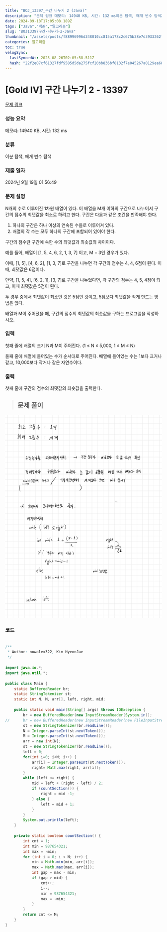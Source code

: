 ```yaml
---
title: "BOJ_13397_구간 나누기 2 (Java)"
description: "문제 링크 메모리: 14940 KB, 시간: 132 ms이분 탐색, 매개 변수 탐색2024년 9월 19일 01:56:49"
date: 2024-09-18T17:05:08.189Z
tags: ["Java","백준","알고리즘"]
slug: "BOJ13397구간-나누기-2-Java"
thumbnail: "/assets/posts/f88996996d348010cc815a178c2c675b38e7d3933262fad1e3150ed7ca3490de.png"
categories: 알고리즘
toc: true
velogSync:
  lastSyncedAt: 2025-08-26T02:05:58.511Z
  hash: "22f2e07cf61327fdf9585d5da275fcf20bb836bf8132f7e045267a0129ea68c0"
---
```


# [Gold IV] 구간 나누기 2 - 13397 

[문제 링크](https://www.acmicpc.net/problem/13397) 

### 성능 요약

메모리: 14940 KB, 시간: 132 ms

### 분류

이분 탐색, 매개 변수 탐색

### 제출 일자

2024년 9월 19일 01:56:49

### 문제 설명

<p>N개의 수로 이루어진 1차원 배열이 있다. 이 배열을 M개 이하의 구간으로 나누어서 구간의 점수의 최댓값을 최소로 하려고 한다. 구간은 다음과 같은 조건을 만족해야 한다.</p>

<ol>
	<li>하나의 구간은 하나 이상의 연속된 수들로 이루어져 있다.</li>
	<li>배열의 각 수는 모두 하나의 구간에 포함되어 있어야 한다.</li>
</ol>

<p>구간의 점수란 구간에 속한 수의 최댓값과 최솟값의 차이이다.</p>

<p>예를 들어, 배열이 [1, 5, 4, 6, 2, 1, 3, 7] 이고, M = 3인 경우가 있다.</p>

<p>이때, [1, 5], [4, 6, 2], [1, 3, 7]로 구간을 나누면 각 구간의 점수는 4, 4, 6점이 된다. 이때, 최댓값은 6점이다.</p>

<p>만약, [1, 5, 4], [6, 2, 1], [3, 7]로 구간을 나누었다면, 각 구간의 점수는 4, 5, 4점이 되고, 이때 최댓값은 5점이 된다.</p>

<p>두 경우 중에서 최댓값이 최소인 것은 5점인 것이고, 5점보다 최댓값을 작게 만드는 방법은 없다.</p>

<p>배열과 M이 주어졌을 때, 구간의 점수의 최댓값의 최솟값을 구하는 프로그램을 작성하시오.</p>

### 입력 

 <p>첫째 줄에 배열의 크기 N과 M이 주어진다. (1 ≤ N ≤ 5,000, 1 ≤ M ≤ N)</p>

<p>둘째 줄에 배열에 들어있는 수가 순서대로 주어진다. 배열에 들어있는 수는 1보다 크거나 같고, 10,000보다 작거나 같은 자연수이다.</p>

### 출력 

 <p>첫째 줄에 구간의 점수의 최댓값의 최솟값을 출력한다.</p>



> ## 문제 풀이

![](/assets/posts/f88996996d348010cc815a178c2c675b38e7d3933262fad1e3150ed7ca3490de.png)

### 코드
```java

/**
 * Author: nowalex322, Kim HyeonJae
 */

import java.io.*;
import java.util.*;

public class Main {
	static BufferedReader br;
	static StringTokenizer st;
	static int N, M, arr[], left, right, mid;

	public static void main(String[] args) throws IOException {
		br = new BufferedReader(new InputStreamReader(System.in));
//		br = new BufferedReader(new InputStreamReader(new FileInputStream("input.txt")));
		st = new StringTokenizer(br.readLine());
		N = Integer.parseInt(st.nextToken());
		M = Integer.parseInt(st.nextToken());
		arr = new int[N];
		st = new StringTokenizer(br.readLine());
		left = 0;
		for(int i=0; i<N; i++) {
			arr[i] = Integer.parseInt(st.nextToken());
			right= Math.max(right, arr[i]);
		}
		while (left <= right) {
			mid = left + (right - left) / 2;
			if (countSection()) {
				right = mid -1;
			} else {
				left = mid + 1;
			}
		}
		System.out.println(left);
	}

	private static boolean countSection() {
		int cnt = 1;
		int min = 987654321;
		int max = -min;
		for (int i = 0; i < N; i++) {
			min = Math.min(min, arr[i]);
			max = Math.max(max, arr[i]);
			int gap = max - min;
			if (gap > mid) {
				cnt++;
				i--;
				min = 987654321;
				max = -min;
			}
		}
		return cnt <= M;
	}
}
```